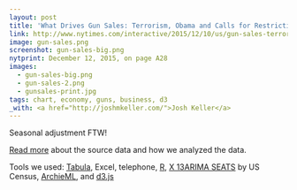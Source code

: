 ```yaml
---
layout: post
title: 'What Drives Gun Sales: Terrorism, Obama and Calls for Restrictions'
link: http://www.nytimes.com/interactive/2015/12/10/us/gun-sales-terrorism-obama-restrictions.html
image: gun-sales.png
screenshot: gun-sales-big.png
nytprint: December 12, 2015, on page A28
images:
  - gun-sales-big.png
  - gun-sales-2.png
  - gunsales-print.jpg
tags: chart, economy, guns, business, d3
_with: <a href="http://joshmkeller.com/">Josh Keller</a>
---
```


Seasonal adjustment FTW!

[Read more](https://github.com/nytimes/gun-sales) about the source data and how we analyzed the data.

Tools we used: [Tabula](http://tabula.technology/), Excel, telephone, [R](https://www.r-project.org/), [X 13ARIMA SEATS](http://www.census.gov/srd/www/x13as/x13down_unix.html) by US Census, [ArchieML](archieml.org), and [d3.js](http://d3js.org/)
